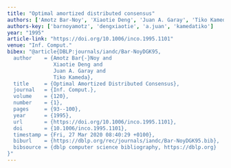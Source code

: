 ```yaml
---
title: "Optimal amortized distributed consensus"
authors: ['Amotz Bar-Noy', 'Xiaotie Deng', 'Juan A. Garay', 'Tiko Kameda']
authors-key: ['barnoyamotz', 'dengxiaotie', 'a.juan', 'kamedatiko']
year: "1995"
article-link: "https://doi.org/10.1006/inco.1995.1101"
venue: "Inf. Comput."
bibex: "@article{DBLP:journals/iandc/Bar-NoyDGK95,
  author    = {Amotz Bar{-}Noy and
               Xiaotie Deng and
               Juan A. Garay and
               Tiko Kameda},
  title     = {Optimal Amortized Distributed Consensus},
  journal   = {Inf. Comput.},
  volume    = {120},
  number    = {1},
  pages     = {93--100},
  year      = {1995},
  url       = {https://doi.org/10.1006/inco.1995.1101},
  doi       = {10.1006/inco.1995.1101},
  timestamp = {Fri, 27 Mar 2020 08:40:29 +0100},
  biburl    = {https://dblp.org/rec/journals/iandc/Bar-NoyDGK95.bib},
  bibsource = {dblp computer science bibliography, https://dblp.org}
}"
---
```

